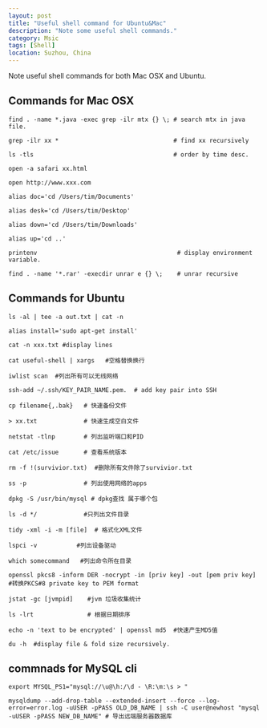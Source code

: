 ```yaml
---
layout: post
title: "Useful shell command for Ubuntu&Mac"
description: "Note some useful shell commands."
category: Msic
tags: [Shell]
location: Suzhou, China
---
```

Note useful shell commands for both Mac OSX and Ubuntu.

## Commands for Mac OSX

	find . -name *.java -exec grep -ilr mtx {} \; # search mtx in java file.

	grep -ilr xx *                                # find xx recursively

	ls -tls                                       # order by time desc.

	open -a safari xx.html

	open http://www.xxx.com

	alias doc='cd /Users/tim/Documents'

	alias desk='cd /Users/tim/Desktop'

	alias down='cd /Users/tim/Downloads'

	alias up='cd ..'

	printenv                                       # display environment variable.

	find . -name '*.rar' -execdir unrar e {} \;    # unrar recursive

## Commands for Ubuntu

	ls -al | tee -a out.txt | cat -n

	alias install='sudo apt-get install'

	cat -n xxx.txt #display lines

	cat useful-shell | xargs   #空格替换换行

	iwlist scan  #列出所有可以无线网络

	ssh-add ~/.ssh/KEY_PAIR_NAME.pem.  # add key pair into SSH

	cp filename{,.bak}   # 快速备份文件

	> xx.txt             # 快速生成空白文件

	netstat -tlnp        # 列出监听端口和PID

	cat /etc/issue       # 查看系统版本

	rm -f !(survivior.txt)  #删除所有文件除了survivior.txt

	ss -p                # 列出使用网络的apps

	dpkg -S /usr/bin/mysql # dpkg查找 属于哪个包

	ls -d */             #只列出文件目录

	tidy -xml -i -m [file]  # 格式化XML文件

	lspci -v           #列出设备驱动

	which somecommand   #列出命令所在目录

	openssl pkcs8 -inform DER -nocrypt -in [priv key] -out [pem priv key]     #转换PKCS#8 private key to PEM format

	jstat -gc [jvmpid]    #jvm 垃圾收集统计

	ls -lrt               # 根据日期排序

	echo -n 'text to be encrypted' | openssl md5  #快速产生MD5值

	du -h  #display file & fold size recursively.

## commnads for MySQL cli

	export MYSQL_PS1="mysql://\u@\h:/\d - \R:\m:\s > "

	mysqldump --add-drop-table --extended-insert --force --log-error=error.log -uUSER -pPASS OLD_DB_NAME | ssh -C user@newhost "mysql -uUSER -pPASS NEW_DB_NAME" # 导出远端服务器数据库

